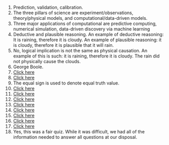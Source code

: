 1. Prediction, validation, calibration. 
2.  The three pillars of science are experiment/observations, theory/physical models, and computational/data-driven models.
3. Three major applications of computational are predictive computing, numerical simulation, data-driven discovery via machine learning
4. Deductive and plausible reasoning. An example of deductive reasoning: It is raining, therefore it is cloudy. An example of plausible reasoning: it is cloudy, therefore it is plausible that it will rain.
5. No, logical implication is not the same as physical causation. An example of this is such: it is raining, therefore it is cloudy. The rain did not physically cause the clouds.
6. George Boole.
7. [Click here](quiz3part1.JPG)
8. [Click here](quiz3part1.JPG)
9. The equal sign is used to denote equal truth value.
10. [Click here](quiz3part1.JPG)
11. [Click here](quiz3part1.JPG)
12. [Click here](quiz3part1.JPG)
13. [Click here](quiz3part2.JPG)
14. [Click here](quiz3part2.JPG)
15. [Click here](quiz3part2.JPG)
16. [Click here](quiz3part2.JPG)
17. [Click here](quiz3part2.JPG)
18. Yes, this was a fair quiz. While it was difficult, we had all of the information needed to answer all questions at our disposal.
